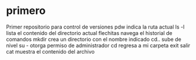 # primero
Primer repositorio para control de versiones
pdw indica la ruta actual
ls -l lista el contenido del directorio actual 
flechitas navega el historial de comandos
mkdir crea un directorio con el nombre indicado
cd.. sube de nivel
su - otorga permiso de administrador
cd regresa a mi carpeta
exit salir
cat muestra el contenido del archivo
